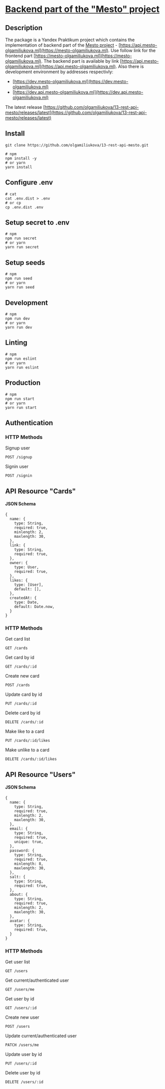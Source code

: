 # [Backend part of the "Mesto" project](https://api.mesto-olgamiliukova.ml)

## Description
The package is a Yandex Praktikum project which contains the implementation of backend part of the [Mesto project](https://mesto-olgamiliukova.ml) - [https://api.mesto-olgamiliukova.ml](https://mesto-olgamiliukova.ml).
Use follow link for the frontend part [https://mesto-olgamiliukova.ml](https://mesto-olgamiliukova.ml). The backend part is available by link [https://api.mesto-olgamiliukova.ml](https://api.mesto-olgamiliukova.ml). Also there is development environment by addresses respectivly:
- [https://dev.mesto-olgamiliukova.ml](https://dev.mesto-olgamiliukova.ml)
- [https://dev.api.mesto-olgamiliukova.ml](https://dev.api.mesto-olgamiliukova.ml)

The latest release [https://github.com/olgamiliukova/13-rest-api-mesto/releases/latest](https://github.com/olgamiliukova/13-rest-api-mesto/releases/latest)

## Install
```
git clone https://github.com/olgamiliukova/13-rest-api-mesto.git
```
```
# npm
npm install -y
# or yarn
yarn install
```
## Configure .env
```
# cat
cat .env.dist > .env
# or cp
cp .env.dist .env
```
## Setup secret to .env
```
# npm
npm run secret
# or yarn
yarn run secret
```
## Setup seeds 
```
# npm
npm run seed
# or yarn
yarn run seed
```
## Development
```
# npm
npm run dev
# or yarn
yarn run dev
```
## Linting
```
# npm
npm run eslint
# or yarn
yarn run eslint
```
## Production
```
# npm
npm run start
# or yarn
yarn run start
```
## Authentication
### HTTP Methods
Signup user
```
POST /signup
```
Signin user
```
POST /signin
```
## API Resource "Cards"
#### JSON Schema
```
{
  name: {
    type: String,
    required: true,
    minlength: 2,
    maxlength: 30,
  },
  link: {
    type: String,
    required: true,
  },
  owner: {
    type: User,
    required: true,
  },
  likes: {
    type: [User],
    default: [],
  },
  createdAt: {
    type: Date,
    default: Date.now,
  }
}
```
### HTTP Methods
Get card list
```
GET /cards
```
Get card by id
```
GET /cards/:id
```
Create new card
```
POST /cards
```
Update card by id
```
PUT /cards/:id
```
Delete card by id
```
DELETE /cards/:id
```
Make like to a card
```
PUT /cards/:id/likes
```
Make unlike to a card
```
DELETE /cards/:id/likes
```
## API Resource "Users"
#### JSON Schema
```
{
  name: {
    type: String,
    required: true,
    minlength: 2,
    maxlength: 30,
  },
  email: {
    type: String,
    required: true,
    unique: true,
  },
  password: {
    type: String,
    required: true,
    minlength: 8,
    maxlength: 30,
  },
  salt: {
    type: String,
    required: true,
  },
  about: {
    type: String,
    required: true,
    minlength: 2,
    maxlength: 30,
  },
  avatar: {
    type: String,
    required: true,
  }
}
```
### HTTP Methods
Get user list
```
GET /users
```
Get current/authenticated user
```
GET /users/me
```
Get user by id
```
GET /users/:id
```
Create new user
```
POST /users
```
Update current/authenticated user
```
PATCH /users/me
```
Update user by id
```
PUT /users/:id
```
Delete user by id
```
DELETE /users/:id
```
